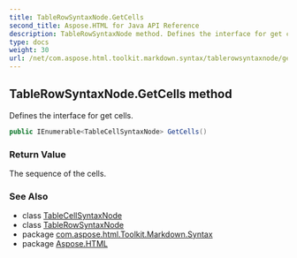 ```yaml
---
title: TableRowSyntaxNode.GetCells
second_title: Aspose.HTML for Java API Reference
description: TableRowSyntaxNode method. Defines the interface for get cells
type: docs
weight: 30
url: /net/com.aspose.html.toolkit.markdown.syntax/tablerowsyntaxnode/getcells/
---
```

## TableRowSyntaxNode.GetCells method

Defines the interface for get cells.

```java
public IEnumerable<TableCellSyntaxNode> GetCells()
```

### Return Value

The sequence of the cells.

### See Also

* class [TableCellSyntaxNode](../../tablecellsyntaxnode/)
* class [TableRowSyntaxNode](../)
* package [com.aspose.html.Toolkit.Markdown.Syntax](../../tablerowsyntaxnode/)
* package [Aspose.HTML](../../../)
